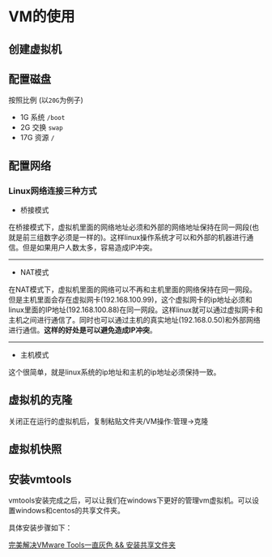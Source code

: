 # VM的使用
## 创建虚拟机
## 配置磁盘
按照比例 (以`20G`为例子)
- 1G 系统 `/boot`
- 2G 交换 `swap`
- 17G 资源 `/`

## 配置网络
### Linux网络连接三种方式
- 桥接模式

在桥接模式下，虚拟机里面的网络地址必须和外部的网络地址保持在同一网段(也就是前三组数字必须是一样的)。这样linux操作系统才可以和外部的机器进行通信。但是如果用户人数太多，容易造成IP冲突。

---
- NAT模式

在NAT模式下，虚拟机里面的网络可以不再和主机里面的网络保持在同一网段。但是主机里面会存在虚拟网卡(192.168.100.99)，这个虚拟网卡的ip地址必须和linux里面的IP地址(192.168.100.88)在同一网段。这样linux就可以通过虚拟网卡和主机之间进行通信了。同时也可以通过主机的真实地址(192.168.0.50)和外部网络进行通信。**这样的好处是可以避免造成IP冲突**。

---
- 主机模式

这个很简单，就是linux系统的ip地址和主机的ip地址必须保持一致。

## 虚拟机的克隆
关闭正在运行的虚拟机后，复制粘贴文件夹/VM操作:管理->克隆

## 虚拟机快照

## 安装vmtools
vmtools安装完成之后，可以让我们在windows下更好的管理vm虚拟机。可以设置windows和centos的共享文件夹。

具体安装步骤如下：

[完美解决VMware Tools一直灰色 && 安装共享文件夹](https://cloud.tencent.com/developer/article/2091007?shareByChannel=link)

